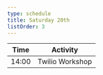 ```yaml
---
type: schedule
title: Saturday 20th
listOrder: 3
---
```


| Time  | Activity        |
|-------|-----------------|
| 14:00 | Twilio Workshop |
